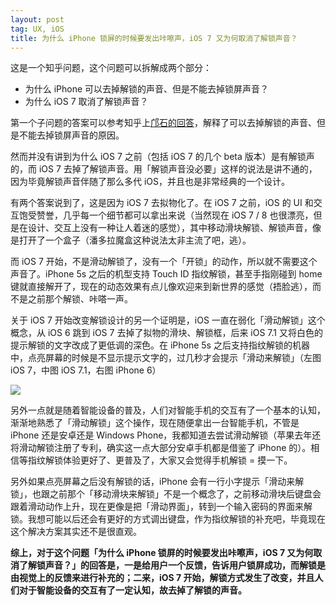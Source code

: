 ```yaml
---
layout: post
tag: UX, iOS
title: 为什么 iPhone 锁屏的时候要发出咔嚓声，iOS 7 又为何取消了解锁声音？
---
```

这是一个知乎问题，这个问题可以拆解成两个部分：

* 为什么 iPhone 可以去掉解锁的声音、但是不能去掉锁屏声音？
* 为什么 iOS 7 取消了解锁声音？

第一个子问题的答案可以参考知乎上[邝石的回答](http://www.zhihu.com/question/21688507/answer/19017663)，解释了可以去掉解锁的声音、但是不能去掉锁屏声音的原因。

然而并没有讲到为什么 iOS 7 之前（包括 iOS 7 的几个 beta 版本）是有解锁声的，而 iOS 7 去掉了解锁声音。用「解锁声音没必要」这样的说法是讲不通的，因为毕竟解锁声音伴随了那么多代 iOS，并且也是非常经典的一个设计。

有两个答案说到了，这是因为 iOS 7 去拟物化了。在 iOS 7 之前，iOS 的 UI 和交互饱受赞誉，几乎每一个细节都可以拿出来说（当然现在 iOS 7 / 8 也很漂亮，但是在设计、交互上没有一种让人着迷的感觉），其中移动滑块解锁、解锁声音，像是打开了一个盒子（潘多拉魔盒这种说法太非主流了吧，逃）。

而 iOS 7 开始，不是滑动解锁了，没有一个「开锁」的动作，所以就不需要这个声音了。iPhone 5s 之后的机型支持 Touch ID 指纹解锁，甚至手指刚碰到 home 键就直接解开了，现在的动态效果有点儿像欢迎来到新世界的感觉（捂脸逃），而不是之前那个解锁、咔嗒一声。

关于 iOS 7 开始改变解锁设计的另一个证明是，iOS 一直在弱化「滑动解锁」这个概念，从 iOS 6 跳到 iOS 7 去掉了拟物的滑块、解锁框，后来 iOS 7.1 又将白色的提示解锁的文字改成了更低调的深色。在 iPhone 5s 之后支持指纹解锁的机器中，点亮屏幕的时候是不显示提示文字的，过几秒才会提示「滑动来解锁」（左图 iOS 7，中图 iOS 7.1，右图 iPhone 6）

![](https://mmbiz.qlogo.cn/mmbiz/VgkPiaf2BgBiau1sMscmKHkPMMSPRyXA3QvFKgCuLvjAxAWUibb32WzhJlSx3licibTrfZjhlTR0hp2hAVcibx4WUwJw/0?wx_fmt=png)

另外一点就是随着智能设备的普及，人们对智能手机的交互有了一个基本的认知，渐渐地熟悉了「滑动解锁」这个操作，现在随便拿出一台智能手机，不管是 iPhone 还是安卓还是 Windows Phone，我都知道去尝试滑动解锁（苹果去年还将滑动解锁注册了专利，确实这一点大部分安卓手机都是借鉴了 iPhone 的）。相信等指纹解锁体验更好了、更普及了，大家又会觉得手机解锁 = 摸一下。

另外如果点亮屏幕之后没有解锁的话，iPhone 会有一行小字提示「滑动来解锁」，也跟之前那个「移动滑块来解锁」不是一个概念了，之前移动滑块后键盘会跟着滑动动作上升，现在更像是把「滑动界面」，转到一个输入密码的界面来解锁。我想可能以后还会有更好的方式调出键盘，作为指纹解锁的补充吧，毕竟现在这个解决方案其实还不是很直观。

**综上，对于这个问题「为什么 iPhone 锁屏的时候要发出咔嚓声，iOS 7 又为何取消了解锁声音？」的回答是，一是给用户一个反馈，告诉用户锁屏成功，而解锁是由视觉上的反馈来进行补充的；二来，iOS 7 开始，解锁方式发生了改变，并且人们对于智能设备的交互有了一定认知，故去掉了解锁的声音。**
